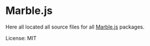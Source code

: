 Marble.js
=======

Here all located all source files for all [Marble.js](https://github.com/marblejs/marble) packages.

License: MIT
